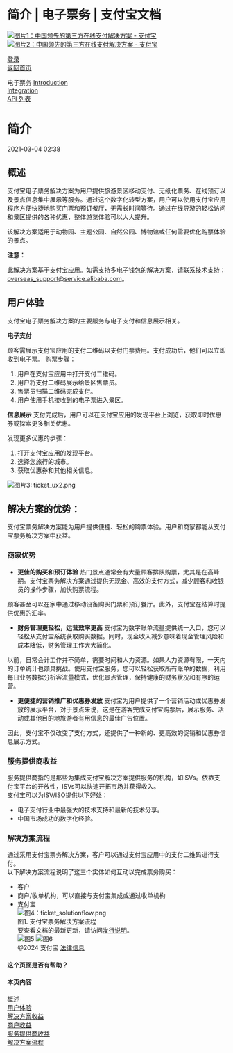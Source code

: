 简介 | 电子票务 | 支付宝文档
==================

[![图片1：中国领先的第三方在线支付解决方案 - 支付宝](https://ac.alipay.com/storage/2024/3/26/d66c43c0-440d-4c97-9976-f2028a2c8c5e.svg)![图片2：中国领先的第三方在线支付解决方案 - 支付宝](https://ac.alipay.com/storage/2024/3/26/a48bd336-aea0-4f16-bf83-616eacbb4434.svg)](/docs/)

[登录](https://global.alipay.com/ilogin/account_login.htm?goto=https%3A%2F%2Fglobal.alipay.com%2Fdocs%2Fac%2Ftickets%2Fticketintroduction)  
[返回首页](../../)

电子票务
[Introduction](/docs/ac/tickets/ticketintroduction)  
[Integration](/docs/ac/tickets/ticketintegration)  
[API 列表](/docs/ac/tickets/ticketapi)  

简介
============

2021-03-04 02:38

概述
--------

支付宝电子票务解决方案为用户提供旅游景区移动支付、无纸化票务、在线预订以及景点信息集中展示等服务。通过这个数字化转型方案，用户可以使用支付宝应用程序方便快捷地购买门票和预订餐厅，无需长时间等待。通过在线导游的轻松访问和景区提供的各种优惠，整体游览体验可以大大提升。

该解决方案适用于动物园、主题公园、自然公园、博物馆或任何需要优化购票体验的景点。

**注意：**

此解决方案基于支付宝应用。如需支持多电子钱包的解决方案，请联系技术支持：[overseas\_support@service.alibaba.com](mailto:overseas_support@service.alibaba.com)。

用户体验
------------

支付宝电子票务解决方案的主要服务与电子支付和信息展示相关。

**电子支付**

顾客需展示支付宝应用的支付二维码以支付门票费用。支付成功后，他们可以立即收到电子票。
购票步骤：
1. 用户在支付宝应用中打开支付二维码。
2. 用户将支付二维码展示给景区售票员。
3. 售票员扫描二维码完成支付。
4. 用户使用手机接收到的电子票进入景区。

**信息展示**
支付完成后，用户可以在支付宝应用的发现平台上浏览，获取即时优惠券或探索更多相关优惠。

发现更多优惠的步骤：
1. 打开支付宝应用的发现平台。
2. 选择您旅行的城市。
3. 获取优惠券和其他相关信息。

![图片3: ticket_ux2.png](https://cdn.nlark.com/yuque/0/2020/png/561635/1587541817914-ac0a4ccb-148f-4a82-8df2-11c35dff4fb2.png)

解决方案的优势：
-----------------
支付宝票务解决方案能为用户提供便捷、轻松的购票体验。用户和商家都能从支付宝票务解决方案中获益。
### 商家优势  
*   **更佳的购买和预订体验**
热门景点通常会有大量顾客排队购票，尤其是在高峰期。支付宝票务解决方案通过提供无现金、高效的支付方式，减少顾客和收银员的操作步骤，加快购票流程。

顾客甚至可以在家中通过移动设备购买门票和预订餐厅。此外，支付宝在结算时提供优惠的汇率。

*   **财务管理更轻松，运营效率更高**
支付宝为数字账单流量提供统一入口，您可以轻松从支付宝系统获取购买数据。同时，现金收入减少意味着现金管理风险和成本降低，财务管理工作大大简化。

以前，日常会计工作并不简单，需要时间和人力资源。如果人力资源有限，一天内的订单统计也颇具挑战。使用支付宝服务，您可以轻松获取所有账单的数据，利用每日业务数据分析客流量模式，优化景点管理，保持健康的财务状况和有序的运营。

*   **更便捷的营销推广和优惠券发放**
支付宝为用户提供了一个营销活动或优惠券发放的展示平台，对于景点来说，这是在游客完成支付宝购票后，展示服务、活动或其他目的地旅游者有用信息的最佳广告位置。

因此，支付宝不仅改变了支付方式，还提供了一种新的、更高效的促销和优惠券信息展示方式。
### 服务提供商收益  
服务提供商指的是那些为集成支付宝解决方案提供服务的机构，如ISVs。依靠支付宝平台的开放性，ISVs可以快速开拓市场并获得收入。  
支付宝可以为ISV/ISO提供以下好处：  
*   电子支付行业中最强大的技术支持和最新的技术分享。
*   中国市场成功的数字化经验。  

### 解决方案流程  
通过采用支付宝票务解决方案，客户可以通过支付宝应用中的支付二维码进行支付。  
以下解决方案流程说明了这三个实体如何互动以完成票务购买：  
*   客户
*   商户/收单机构，可以直接与支付宝集成或通过收单机构
*   支付宝  
![图4：ticket_solutionflow.png](https://cdn.nlark.com/yuque/0/2020/png/561635/1587541818027-c0808711-6b25-4ec0-b939-724b2c3fdb56.png)  
图1. 支付宝票务解决方案流程  
要查看文档的最新更新，请访问[发行说明](https://global.alipay.com/docs/releasenotes)。  
![图5](https://ac.alipay.com/storage/2021/5/20/19b2c126-9442-4f16-8f20-e539b1db482a.png) ![图6](https://ac.alipay.com/storage/2021/5/20/e9f3f154-dbf0-455f-89f0-b3d4e0c14481.png)  
@2024 支付宝 [法律信息](https://global.alipay.com/docs/ac/platform/membership)  

#### 这个页面是否有帮助？  

#### 本页内容  
[概述](#ppzgZ "概述")  
[用户体验](#3fda4231 "用户体验")  
[解决方案收益](#836e469e "解决方案收益")  
[商户收益](#26888d97 "商户收益")  
[服务提供商收益](#d71957fd "服务提供商收益")  
[解决方案流程](#bbc3140d "解决方案流程")